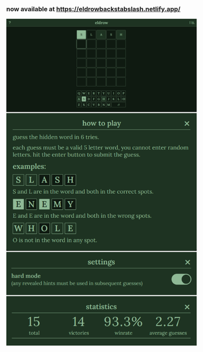 ### now available at https://eldrowbackstabslash.netlify.app/
![game](https://github.com/backstabslash/react-wordle/blob/master/public/imgs/mainpage.png)
![help](https://github.com/backstabslash/react-wordle/blob/master/public/imgs/helpmark.png)
![settings](https://github.com/backstabslash/react-wordle/blob/master/public/imgs/settingsmark.png)
![stats](https://github.com/backstabslash/react-wordle/blob/master/public/imgs/statsmark.png)
